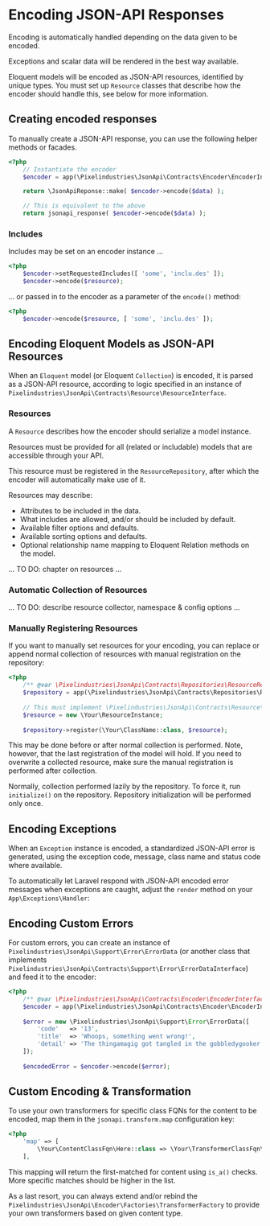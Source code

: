 # Encoding JSON-API Responses

Encoding is automatically handled depending on the data given to be encoded.

Exceptions and scalar data will be rendered in the best way available.

Eloquent models will be encoded as JSON-API resources, identified by unique types.
You must set up `Resource` classes that describe how the encoder should handle this,
see below for more information.


## Creating encoded responses

To manually create a JSON-API response, you can use the following helper methods or facades.

```php
<?php
    // Instantiate the encoder
    $encoder = app(\Pixelindustries\JsonApi\Contracts\Encoder\EncoderInterface::class);

    return \JsonApiReponse::make( $encoder->encode($data) );

    // This is equivalent to the above
    return jsonapi_response( $encoder->encode($data) );
```

### Includes

Includes may be set on an encoder instance ...

```php
<?php
    $encoder->setRequestedIncludes([ 'some', 'inclu.des' ]);
    $encoder->encode($resource);
```

... or passed in to the encoder as a parameter of the `encode()` method:
 
```php
<?php
    $encoder->encode($resource, [ 'some', 'inclu.des' ]);
```


## Encoding Eloquent Models as JSON-API Resources

When an `Eloquent` model (or Eloquent `Collection`) is encoded, it is parsed as a JSON-API resource,
according to logic specified in an instance of `Pixelindustries\JsonApi\Contracts\Resource\ResourceInterface`.


### Resources

A `Resource` describes how the encoder should serialize a model instance.

Resources must be provided for all (related or includable) models that are accessible through your API.

This resource must be registered in the `ResourceRepository`, after which the encoder will automatically
make use of it.

Resources may describe:

- Attributes to be included in the data.
- What includes are allowed, and/or should be included by default.
- Available filter options and defaults.
- Available sorting options and defaults.
- Optional relationship name mapping to Eloquent Relation methods on the model.


... TO DO: chapter on resources ...

### Automatic Collection of Resources

... TO DO: describe resource collector, namespace & config options ...


### Manually Registering Resources

If you want to manually set resources for your encoding, you can replace or append normal collection of resources
with manual registration on the repository:

```php
<?php
    /** @var \Pixelindustries\JsonApi\Contracts\Repositories\ResourceRepositoryInterface $repository */
    $repository = app(\Pixelindustries\JsonApi\Contracts\Repositories\ResourceRepositoryInterface::class);
    
    // This must implement \Pixelindustries\JsonApi\Contracts\Resource\ResourceInterface
    $resource = new \Your\ResourceInstance;
    
    $repository->register(\Your\ClassName::class, $resource);
```

This may be done before or after normal collection is performed.
Note, however, that the last registration of the model will hold. 
If you need to overwrite a collected resource, make sure the manual registration is performed after collection.
 
Normally, collection performed lazily by the repository. To force it, run `initialize()` on the repository.
Repository initialization will be performed only once.


## Encoding Exceptions

When an `Exception` instance is encoded, a standardized JSON-API error is generated,
using the exception code, message, class name and status code where available.

To automatically let Laravel respond with JSON-API encoded error messages when exceptions are caught,
adjust the `render` method on your `App\Exceptions\Handler`:


## Encoding Custom Errors

For custom errors, you can create an instance of `Pixelindustries\JsonApi\Support\Error\ErrorData` (or another class
that implements `Pixelindustries\JsonApi\Contracts\Support\Error\ErrorDataInterface`) and feed it to the encoder:

```php
<?php
    /** @var \Pixelindustries\JsonApi\Contracts\Encoder\EncoderInterface::class $encoder */
    $encoder = app(\Pixelindustries\JsonApi\Contracts\Encoder\EncoderInterface::class);    
    
    $error = new \Pixelindustries\JsonApi\Support\Error\ErrorData([
        'code'   => '13',
        'title'  => 'Whoops, something went wrong!',
        'detail' => 'The thingamagig got tangled in the gobbledygooker',
    ]);
    
    $encodedError = $encoder->encode($error);
```


## Custom Encoding & Transformation

To use your own transformers for specific class FQNs for the content to be encoded, map them in the `jsonapi.transform.map`
configuration key:

```php
<?php
    'map' => [
        \Your\ContentClassFqn\Here::class => \Your\TransformerClassFqn\Here::class,        
    ],
```

This mapping will return the first-matched for content using `is_a()` checks.
More specific matches should be higher in the list. 


As a last resort, you can always extend and/or rebind the `Pixelindustries\JsonApi\Encoder\Factories\TransformerFactory` 
to provide your own transformers based on given content type.
